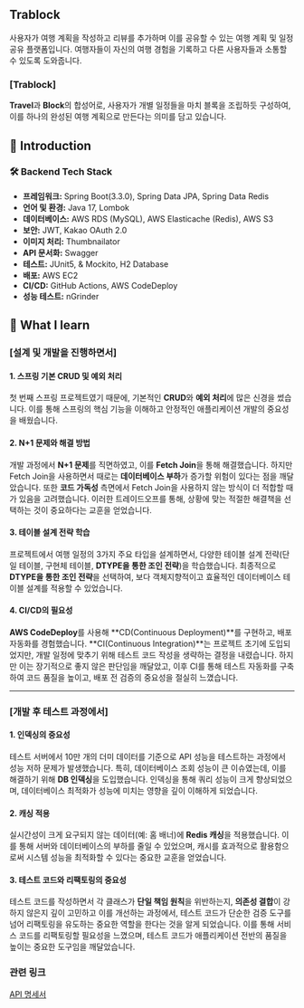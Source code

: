 ## Trablock

사용자가 여행 계획을 작성하고 리뷰를 추가하며 이를 공유할 수 있는 여행 계획 및 일정 공유 플랫폼입니다.
여행자들이 자신의 여행 경험을 기록하고 다른 사용자들과 소통할 수 있도록 도와줍니다.

### [Trablock]

**Travel**과 **Block**의 합성어로,  사용자가 개별 일정들을 마치 블록을 조립하듯 구성하여, 이를 하나의 완성된 여행 계획으로 만든다는 의미를 담고 있습니다.

## 📃 Introduction

### 🛠 Backend Tech Stack

- **프레임워크:** Spring Boot(3.3.0), Spring Data JPA, Spring Data Redis
- **언어 및 환경:** Java 17, Lombok
- **데이터베이스:** AWS RDS (MySQL), AWS Elasticache (Redis), AWS S3
- **보안:** JWT, Kakao OAuth 2.0
- **이미지 처리:** Thumbnailator
- **API 문서화:** Swagger
- **테스트:** JUnit5, & Mockito, H2 Database
- **배포:** AWS EC2
- **CI/CD:** GitHub Actions, AWS CodeDeploy
- **성능 테스트:** nGrinder


## 🧶 What I learn


### [설계 및 개발을 진행하면서]

#### 1. **스프링 기본 CRUD 및 예외 처리**

첫 번째 스프링 프로젝트였기 때문에, 기본적인 **CRUD**와 **예외 처리**에 많은 신경을 썼습니다. 이를 통해 스프링의 핵심 기능을 이해하고 안정적인 애플리케이션 개발의 중요성을 배웠습니다.

#### 2. **N+1 문제와 해결 방법**

개발 과정에서 **N+1 문제**를 직면하였고, 이를 **Fetch Join**을 통해 해결했습니다. 하지만 Fetch Join을 사용하면서 때로는 **데이터베이스 부하**가 증가할 위험이 있다는 점을 깨달았습니다. 또한 **코드 가독성** 측면에서 Fetch Join을 사용하지 않는 방식이 더 적합할 때가 있음을 고려했습니다. 이러한 트레이드오프를 통해, 상황에 맞는 적절한 해결책을 선택하는 것이 중요하다는 교훈을 얻었습니다.

#### 3. **테이블 설계 전략 학습**

프로젝트에서 여행 일정의 3가지 주요 타입을 설계하면서, 다양한 테이블 설계 전략(단일 테이블, 구현체 테이블, **DTYPE을 통한 조인 전략**)을 학습했습니다. 최종적으로 **DTYPE을 통한 조인 전략**을 선택하여, 보다 객체지향적이고 효율적인 데이터베이스 테이블 설계를 적용할 수 있었습니다.

#### 4. **CI/CD의 필요성**

**AWS CodeDeploy**를 사용해 **CD(Continuous Deployment)**를 구현하고, 배포 자동화를 경험했습니다. **CI(Continuous Integration)**는 프로젝트 초기에 도입되었지만, 개발 일정에 맞추기 위해 테스트 코드 작성을 생략하는 결정을 내렸습니다. 하지만 이는 장기적으로 좋지 않은 판단임을 깨달았고, 이후 CI를 통해 테스트 자동화를 구축하여 코드 품질을 높이고, 배포 전 검증의 중요성을 절실히 느꼈습니다.

---

### [개발 후 테스트 과정에서]

#### 1. **인덱싱의 중요성**

테스트 서버에서 10만 개의 더미 데이터를 기준으로 API 성능을 테스트하는 과정에서 성능 저하 문제가 발생했습니다. 특히, 데이터베이스 조회 성능이 큰 이슈였는데, 이를 해결하기 위해 **DB 인덱싱**을 도입했습니다. 인덱싱을 통해 쿼리 성능이 크게 향상되었으며, 데이터베이스 최적화가 성능에 미치는 영향을 깊이 이해하게 되었습니다.

#### 2. **캐싱 적용**

실시간성이 크게 요구되지 않는 데이터(예: 홈 배너)에 **Redis 캐싱**을 적용했습니다. 이를 통해 서버와 데이터베이스의 부하를 줄일 수 있었으며, 캐시를 효과적으로 활용함으로써 시스템 성능을 최적화할 수 있다는 중요한 교훈을 얻었습니다.

#### 3. **테스트 코드와 리팩토링의 중요성**

테스트 코드를 작성하면서 각 클래스가 **단일 책임 원칙**을 위반하는지, **의존성 결합**이 강하지 않은지 깊이 고민하고 이를 개선하는 과정에서, 테스트 코드가 단순한 검증 도구를 넘어 리팩토링을 유도하는 중요한 역할을 한다는 것을 알게 되었습니다. 이를 통해 서비스 코드를 리팩토링할 필요성을 느꼈으며, 테스트 코드가 애플리케이션 전반의 품질을 높이는 중요한 도구임을 깨달았습니다.

### 관련 링크
[API 명세서](https://docs.google.com/spreadsheets/d/1dbc9NR9iWJA5QqbcnxBggA11os2IF-6P/edit?gid=403544037#gid=403544037)
